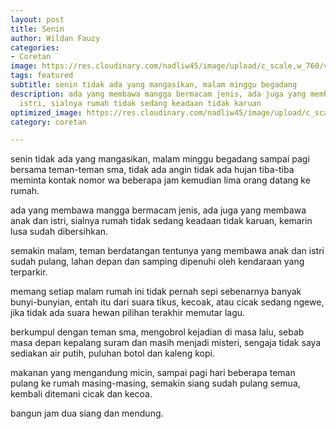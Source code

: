```yaml
---
layout: post
title: Senin
author: Wildan Fauzy
categories:
- Coretan
image: https://res.cloudinary.com/nadliw45/image/upload/c_scale,w_760/v1605204452/gambar/7_dsl3cg.jpg
tags: featured
subtitle: senin tidak ada yang mangasikan, malam minggu begadang
description: ada yang membawa mangga bermacam jenis, ada juga yang membawa anak dan
  istri, sialnya rumah tidak sedang keadaan tidak karuan
optimized_image: https://res.cloudinary.com/nadliw45/image/upload/c_scale,w_380/v1605204452/gambar/7_dsl3cg.jpg
category: coretan

---
```

senin tidak ada yang mangasikan, malam minggu begadang sampai pagi bersama teman-teman sma, tidak ada angin tidak ada hujan tiba-tiba meminta kontak nomor wa beberapa jam kemudian lima orang datang ke rumah.

ada yang membawa mangga bermacam jenis, ada juga yang membawa anak dan istri, sialnya rumah tidak sedang keadaan tidak karuan, kemarin lusa sudah dibersihkan.

semakin malam, teman berdatangan tentunya yang membawa anak dan istri sudah pulang, lahan depan dan samping dipenuhi oleh kendaraan yang terparkir.

memang setiap malam rumah ini tidak pernah sepi sebenarnya banyak bunyi-bunyian, entah itu dari suara tikus, kecoak, atau cicak sedang ngewe, jika tidak ada suara hewan pilihan terakhir memutar lagu.

berkumpul dengan teman sma, mengobrol kejadian di masa lalu, sebab masa depan kepalang suram dan masih menjadi misteri, sengaja tidak saya sediakan air putih, puluhan botol dan kaleng kopi.

makanan yang mengandung micin, sampai pagi hari beberapa teman pulang ke rumah masing-masing, semakin siang sudah pulang semua, kembali ditemani cicak dan kecoa.

bangun jam dua siang dan mendung.